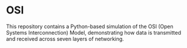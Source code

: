 # OSI
This repository contains a Python-based simulation of the OSI (Open Systems Interconnection) Model, demonstrating how data is transmitted and received across seven layers of networking.
